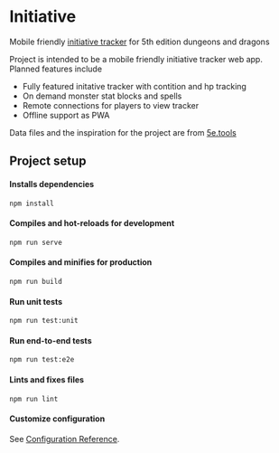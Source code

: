 # Initiative
Mobile friendly [initiative tracker](https://initiative.ac) for 5th edition dungeons and dragons

Project is intended to be a mobile friendly initiative tracker web app.
Planned features include
- Fully featured initative tracker with contition and hp tracking
- On demand monster stat blocks and spells
- Remote connections for players to view tracker
- Offline support as PWA

Data files and the inspiration for the project are from [5e.tools](https://github.com/TheGiddyLimit/TheGiddyLimit.github.io)

## Project setup
#### Installs dependencies
```
npm install
```
#### Compiles and hot-reloads for development
```
npm run serve
```
#### Compiles and minifies for production
```
npm run build
```
#### Run unit tests
```
npm run test:unit
```
#### Run end-to-end tests
```
npm run test:e2e
```
#### Lints and fixes files
```
npm run lint
```
#### Customize configuration
See [Configuration Reference](https://cli.vuejs.org/config/).
